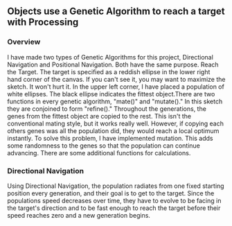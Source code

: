 ## Objects use a Genetic Algorithm to reach a target with Processing

### Overview
I have made two types of Genetic Algorithms for this project, Directional Navigation and Positional Navigation. Both have the same purpose. Reach the Target. The target is specified as a reddish ellipse in the lower right hand corner of the canvas. If you can't see it, you may want to maximize the sketch. It won't hurt it. In the upper left corner, I have placed a population of white ellipses. The black ellipse indicates the fittest object.There are two functions in every genetic algorithm, "mate()" and "mutate()." In this sketch they are conjoined to form "refine()." Throughout the generations, the genes from the fittest object are copied to the rest. This isn't the conventional mating style, but it works really well. However, if copying each others genes was all the population did, they would reach a local optimum instantly. To solve this problem, I have implemented  mutation. This adds some randomness to the genes so that the population can continue advancing. There are some additional functions for calculations.

### Directional Navigation
Using Directional Navigation, the population radiates from one fixed starting position every generation, and their goal is to get to the target. Since the populations speed decreases over time, they have to evolve to be facing in the target's direction and to be fast enough to reach the target before their speed reaches zero and a new generation begins. 
